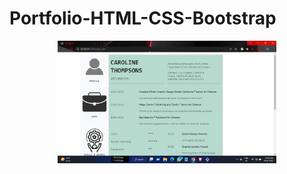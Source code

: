 # Portfolio-HTML-CSS-Bootstrap

<p align="center">
  <img src="https://github.com/arohanraj/Portfolio-HTML-CSS-Bootstrap/blob/main/Screenshot%20Page.png" width="350" alt="accessibility text">
</p>
